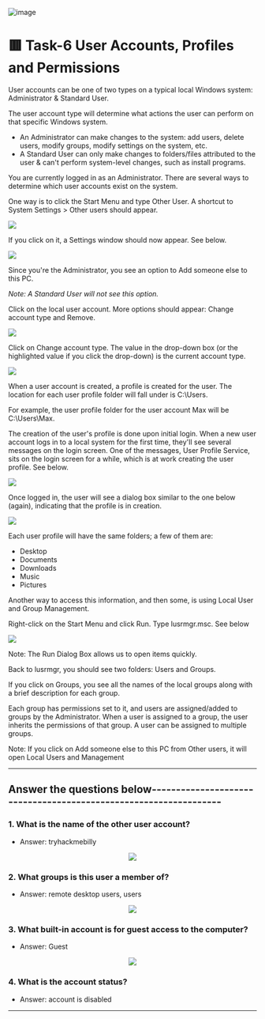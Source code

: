 
![image](https://user-images.githubusercontent.com/94435318/161913340-9792786d-7221-486a-93de-a3e203761565.png)

# 🟥 Task-6 User Accounts, Profiles and Permissions

User accounts can be one of two types on a typical local Windows system: Administrator & Standard User. 

The user account type will determine what actions the user can perform on that specific Windows system. 

- An Administrator can make changes to the system: add users, delete users, modify groups, modify settings on the system, etc. 
- A Standard User can only make changes to folders/files attributed to the user & can't perform system-level changes, such as install programs.

You are currently logged in as an Administrator. There are several ways to determine which user accounts exist on the system. 

One way is to click the Start Menu and type Other User. A shortcut to System Settings > Other users should appear. 

<p align="left">
  <img src="https://user-images.githubusercontent.com/94435318/161934337-94e3eab5-c2d7-4231-bcf2-49930cd8e2f1.png">
</p>

If you click on it, a Settings window should now appear. See below.

<p align="left">
  <img src="https://user-images.githubusercontent.com/94435318/161934495-3347fac2-38fe-4850-b071-29097311b47d.png">
</p>

Since you're the Administrator, you see an option to Add someone else to this PC.

*Note: A Standard User will not see this option.*

Click on the local user account. More options should appear: Change account type and Remove. 

<p align="left">
  <img src="https://user-images.githubusercontent.com/94435318/161934647-43abee5a-bb23-4776-84c4-2ba6477b7575.png">
</p>

Click on Change account type. The value in the drop-down box (or the highlighted value if you click the drop-down) is the current account type. 

<p align="left">
  <img src="https://user-images.githubusercontent.com/94435318/161934881-d830fe69-b8a2-4d86-91b3-06ed84321445.png">
</p>

When a user account is created, a profile is created for the user. The location for each user profile folder will fall under is C:\Users.

For example, the user profile folder for the user account Max will be C:\Users\Max.

The creation of the user's profile is done upon initial login. When a new user account logs in to a local system for the first time, they'll see several messages on the login screen. One of the messages, User Profile Service, sits on the login screen for a while, which is at work creating the user profile. See below.

<p align="left">
  <img src="![image](https://user-images.githubusercontent.com/94435318/161935083-72f30f96-d7d2-458b-9f0f-f24bc6c52246.png">
</p>

Once logged in, the user will see a dialog box similar to the one below (again), indicating that the profile is in creation.

<p align="left">
  <img src="https://user-images.githubusercontent.com/94435318/161935211-3c192e43-5931-460c-bf2e-f69fa2b252d5.png">
</p>

Each user profile will have the same folders; a few of them are:

- Desktop
- Documents
- Downloads
- Music
- Pictures

Another way to access this information, and then some, is using Local User and Group Management. 

Right-click on the Start Menu and click Run. Type lusrmgr.msc. See below

<p align="left">
  <img src="![image](https://user-images.githubusercontent.com/94435318/161935484-27a944e6-9d6d-4454-ba97-dbc22f012cf3.png">
</p>

Note: The Run Dialog Box allows us to open items quickly. 

Back to lusrmgr, you should see two folders: Users and Groups. 

If you click on Groups, you see all the names of the local groups along with a brief description for each group. 

Each group has permissions set to it, and users are assigned/added to groups by the Administrator. When a user is assigned to a group, the user inherits the permissions of that group. A user can be assigned to multiple groups.

Note: If you click on Add someone else to this PC from Other users, it will open Local Users and Management

--------------------------------------------------------------------------------------------

Answer the questions below-----------------------------------------------------------------
--

### 1. What is the name of the other user account?

- Answer: tryhackmebilly

<p align="center">
  <img src="https://user-images.githubusercontent.com/94435318/161938269-d19381db-b64f-4c35-bd56-e425a454907f.png">
</p>
  
 ### 2. What groups is this user a member of?

- Answer: remote desktop users, users
 
<p align="center">
  <img src="https://user-images.githubusercontent.com/94435318/161938772-d0b92814-193f-482a-a66b-e26f4f148e4f.png">
</p>  


### 3. What built-in account is for guest access to the computer?
 
 - Answer: Guest
 
<p align="center">
  <img src="https://user-images.githubusercontent.com/94435318/161939171-6af3180b-338e-497e-a52c-5a327df29eda.png">
</p>  

### 4. What is the account status?

- Answer: account is disabled

----------------------------------------------------------------------------------------  
